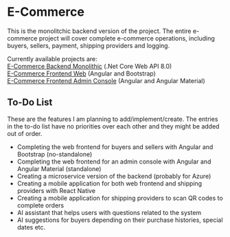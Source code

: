 # E-Commerce
This is the monolitchic backend version of the project. The entire e-commerce project will cover complete e-commerce operations, including buyers, sellers, payment, shipping providers and logging.

Currently available projects are:<br/>
[E-Commerce Backend Monolithic](https://github.com/cemalaydeniz/ecommerce.Backend.Monolithic) (.Net Core Web API 8.0)<br/>
[E-Commerce Frontend Web](https://github.com/cemalaydeniz/ecommerce.Web) (Angular and Bootstrap)<br/>
[E-Commerce Frontend Admin Console](https://github.com/cemalaydeniz/ecommerce.Admin) (Angular and Angular Material)<br/>

## To-Do List
These are the features I am planning to add/implement/create. The entries in the to-do list have no priorities over each other and they might be added out of order.

- Completing the web frontend for buyers and sellers with Angular and Bootstrap (no-standalone)
- Completing the web frontend for an admin console with Angular and Angular Material (standalone)
- Creating a microservice version of the backend (probably for Azure)
- Creating a mobile application for both web frontend and shipping providers with React Native 
- Creating a mobile application for shipping providers to scan QR codes to complete orders
- AI assistant that helps users with questions related to the system
- AI suggestions for buyers depending on their purchase histories, special dates etc.
